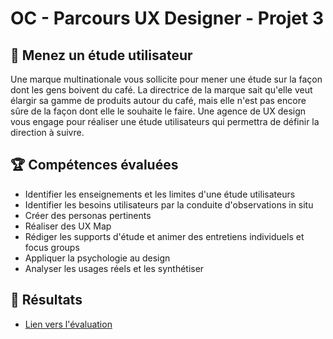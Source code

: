 # OC - Parcours UX Designer - Projet 3 

## 📝 Menez un étude utilisateur 
Une marque multinationale vous sollicite pour mener une étude sur la façon dont les gens boivent du café. La directrice de la marque sait qu'elle veut élargir sa gamme de produits autour du café, mais elle n'est pas encore sûre de la façon dont elle le souhaite le faire. Une agence de UX design vous engage pour réaliser une étude utilisateurs qui permettra de définir la direction à suivre.

## 🏆 Compétences évaluées 
* Identifier les enseignements et les limites d'une étude utilisateurs 
* Identifier les besoins utilisateurs par la conduite d'observations in situ
* Créer des personas pertinents
* Réaliser des UX Map
* Rédiger les supports d'étude et animer des entretiens individuels et focus groups
* Appliquer la psychologie au design
* Analyser les usages réels et les synthétiser

## 🎥 Résultats

* [Lien vers l'évaluation](https://www.youtube.com/watch?v=LO6LC4-YEbs)

